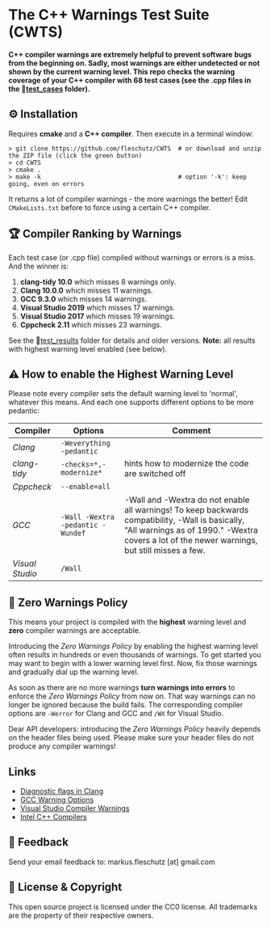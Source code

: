 The C++ Warnings Test Suite (CWTS)
==================================

**C++ compiler warnings are extremely helpful to prevent software bugs from the beginning on. Sadly, most warnings are either undetected or not shown by the current warning level. This repo checks the warning coverage of your C++ compiler with 68 test cases (see the .cpp files in the 📂[test_cases](test_cases/) folder).**


⚙️ Installation 
----------------
Requires **cmake** and a **C++ compiler**. Then execute in a terminal window:

```
> git clone https://github.com/fleschutz/CWTS  # or download and unzip the ZIP file (click the green button)
> cd CWTS
> cmake .
> make -k                                      # option '-k': keep going, even on errors
```
It returns a lot of compiler warnings - the more warnings the better! Edit `CMakeLists.txt` before to force using a certain C++ compiler.


🏆 Compiler Ranking by Warnings
--------------------------------
Each test case (or .cpp file) compiled without warnings or errors is a miss. And the winner is:

1. **clang-tidy 10.0** which misses 8 warnings only.
2. **Clang 10.0.0** which misses 11 warnings.
3. **GCC 9.3.0** which misses 14 warnings.
4. **Visual Studio 2019** which misses 17 warnings.
5. **Visual Studio 2017** which misses 19 warnings.
6. **Cppcheck 2.11** which misses 23 warnings.

See the 📂[test_results](test_results/) folder for details and older versions. **Note:** all results with highest warning level enabled (see below). 


⚠️ How to enable the Highest Warning Level 
-------------------------------------------
Please note every compiler sets the default warning level to 'normal', whatever this means. And each one supports different options to be more pedantic:

| Compiler        | Options                     | Comment                                           |
|-----------------|-----------------------------------|---------------------------------------------------|
| *Clang*         | `-Weverything -pedantic`          |                                                   |
| *clang-tidy*    | `-checks=*,-modernize*`           | hints how to modernize the code are switched off  |
| *Cppcheck*      | `--enable=all`                    |                                                   |
| *GCC*           | `-Wall -Wextra -pedantic -Wundef` | -Wall and -Wextra do not enable all warnings! To keep backwards compatibility, -Wall is basically, "All warnings as of 1990." -Wextra covers a lot of the newer warnings, but still misses a few. |
| *Visual Studio* | `/Wall`                           |                                                   |


👮‍ Zero Warnings Policy 
------------------------
This means your project is compiled with the **highest** warning level and **zero** compiler warnings are acceptable.

Introducing the *Zero Warnings Policy* by enabling the highest warning level often results in hundreds or even thousands of warnings. To get started you may want to begin with a lower warning level first. Now, fix those warnings and gradually dial up the warning level.

As soon as there are no more warnings **turn warnings into errors** to enforce the *Zero Warnings Policy* from now on. That way warnings can no longer be ignored because the build fails. The corresponding compiler options are `-Werror` for Clang and GCC and `/WX` for Visual Studio.

Dear API developers: introducing the *Zero Warnings Policy* heavily depends on the header files being used. Please make sure your header files do not produce any compiler warnings!

Links
-----
* [Diagnostic flags in Clang](https://clang.llvm.org/docs/DiagnosticsReference.html)
* [GCC Warning Options](https://gcc.gnu.org/onlinedocs/gcc/Warning-Options.html)
* [Visual Studio Compiler Warnings](https://docs.microsoft.com/en-us/cpp/error-messages/compiler-warnings/compiler-warnings-by-compiler-version)
* [Intel C++ Compilers](https://software.intel.com/en-us/c-compilers)

📧 Feedback
------------
Send your email feedback to: markus.fleschutz [at] gmail.com

🤝 License & Copyright
-----------------------
This open source project is licensed under the CC0 license. All trademarks are the property of their respective owners.
